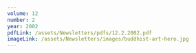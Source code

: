 ```yaml
---
volume: 12
number: 2
year: 2002
pdfLink: /assets/Newsletters/pdfs/12.2.2002.pdf
imageLink: /assets/Newsletters/images/buddhist-art-hero.jpg
---
```

